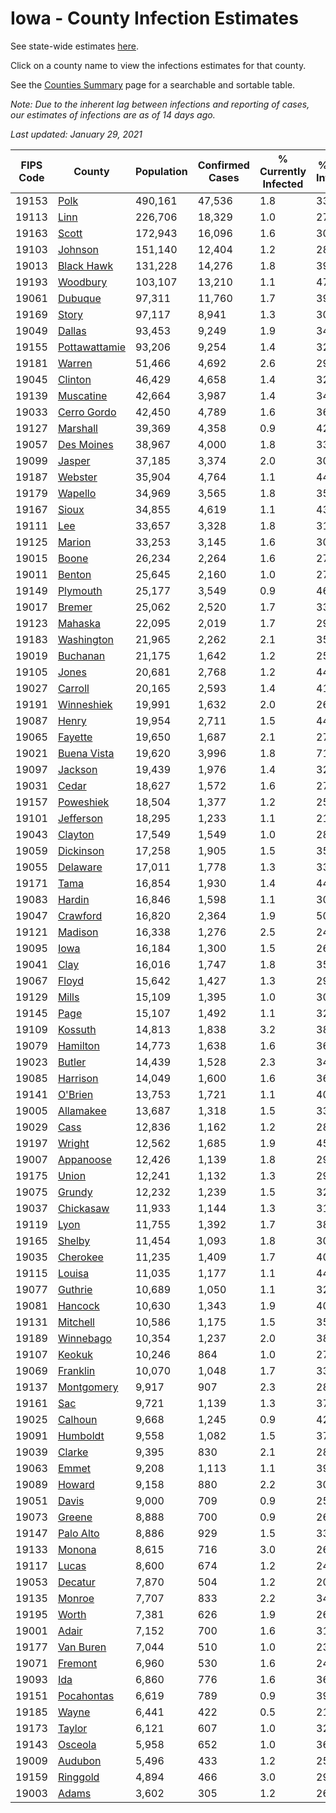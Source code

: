 # Iowa - County Infection Estimates

See state-wide estimates [here](/infections/us-ia).

Click on a county name to view the infections estimates for that county.

See the [Counties Summary](/infections/summary-counties) page for a searchable and sortable table.

*Note: Due to the inherent lag between infections and reporting of cases, our estimates of infections are as of 14 days ago.*

*Last updated: January 29, 2021*

|   FIPS Code |                         County |   Population |   Confirmed Cases |   % Currently Infected |   % Total Infected |
|-------------|--------------------------------|--------------|-------------------|------------------------|--------------------|
|       19153 |                   [Polk](polk) |      490,161 |            47,536 |                    1.8 |               33.0 |
|       19113 |                   [Linn](linn) |      226,706 |            18,329 |                    1.0 |               27.5 |
|       19163 |                 [Scott](scott) |      172,943 |            16,096 |                    1.6 |               30.4 |
|       19103 |             [Johnson](johnson) |      151,140 |            12,404 |                    1.2 |               28.2 |
|       19013 |       [Black Hawk](black-hawk) |      131,228 |            14,276 |                    1.8 |               39.2 |
|       19193 |           [Woodbury](woodbury) |      103,107 |            13,210 |                    1.1 |               47.5 |
|       19061 |             [Dubuque](dubuque) |       97,311 |            11,760 |                    1.7 |               39.6 |
|       19169 |                 [Story](story) |       97,117 |             8,941 |                    1.3 |               30.1 |
|       19049 |               [Dallas](dallas) |       93,453 |             9,249 |                    1.9 |               34.2 |
|       19155 | [Pottawattamie](pottawattamie) |       93,206 |             9,254 |                    1.4 |               32.2 |
|       19181 |               [Warren](warren) |       51,466 |             4,692 |                    2.6 |               29.2 |
|       19045 |             [Clinton](clinton) |       46,429 |             4,658 |                    1.4 |               32.6 |
|       19139 |         [Muscatine](muscatine) |       42,664 |             3,987 |                    1.4 |               34.1 |
|       19033 |     [Cerro Gordo](cerro-gordo) |       42,450 |             4,789 |                    1.6 |               36.7 |
|       19127 |           [Marshall](marshall) |       39,369 |             4,358 |                    0.9 |               42.6 |
|       19057 |       [Des Moines](des-moines) |       38,967 |             4,000 |                    1.8 |               33.1 |
|       19099 |               [Jasper](jasper) |       37,185 |             3,374 |                    2.0 |               30.9 |
|       19187 |             [Webster](webster) |       35,904 |             4,764 |                    1.1 |               44.3 |
|       19179 |             [Wapello](wapello) |       34,969 |             3,565 |                    1.8 |               35.3 |
|       19167 |                 [Sioux](sioux) |       34,855 |             4,619 |                    1.1 |               43.8 |
|       19111 |                     [Lee](lee) |       33,657 |             3,328 |                    1.8 |               31.4 |
|       19125 |               [Marion](marion) |       33,253 |             3,145 |                    1.6 |               30.2 |
|       19015 |                 [Boone](boone) |       26,234 |             2,264 |                    1.6 |               27.7 |
|       19011 |               [Benton](benton) |       25,645 |             2,160 |                    1.0 |               27.8 |
|       19149 |           [Plymouth](plymouth) |       25,177 |             3,549 |                    0.9 |               46.7 |
|       19017 |               [Bremer](bremer) |       25,062 |             2,520 |                    1.7 |               33.6 |
|       19123 |             [Mahaska](mahaska) |       22,095 |             2,019 |                    1.7 |               29.3 |
|       19183 |       [Washington](washington) |       21,965 |             2,262 |                    2.1 |               35.3 |
|       19019 |           [Buchanan](buchanan) |       21,175 |             1,642 |                    1.2 |               25.2 |
|       19105 |                 [Jones](jones) |       20,681 |             2,768 |                    1.2 |               44.7 |
|       19027 |             [Carroll](carroll) |       20,165 |             2,593 |                    1.4 |               41.7 |
|       19191 |       [Winneshiek](winneshiek) |       19,991 |             1,632 |                    2.0 |               26.1 |
|       19087 |                 [Henry](henry) |       19,954 |             2,711 |                    1.5 |               44.0 |
|       19065 |             [Fayette](fayette) |       19,650 |             1,687 |                    2.1 |               27.5 |
|       19021 |     [Buena Vista](buena-vista) |       19,620 |             3,996 |                    1.8 |               71.2 |
|       19097 |             [Jackson](jackson) |       19,439 |             1,976 |                    1.4 |               32.8 |
|       19031 |                 [Cedar](cedar) |       18,627 |             1,572 |                    1.6 |               27.7 |
|       19157 |         [Poweshiek](poweshiek) |       18,504 |             1,377 |                    1.2 |               25.2 |
|       19101 |         [Jefferson](jefferson) |       18,295 |             1,233 |                    1.1 |               21.6 |
|       19043 |             [Clayton](clayton) |       17,549 |             1,549 |                    1.0 |               28.8 |
|       19059 |         [Dickinson](dickinson) |       17,258 |             1,905 |                    1.5 |               35.9 |
|       19055 |           [Delaware](delaware) |       17,011 |             1,778 |                    1.3 |               33.9 |
|       19171 |                   [Tama](tama) |       16,854 |             1,930 |                    1.4 |               44.2 |
|       19083 |               [Hardin](hardin) |       16,846 |             1,598 |                    1.1 |               30.8 |
|       19047 |           [Crawford](crawford) |       16,820 |             2,364 |                    1.9 |               50.2 |
|       19121 |             [Madison](madison) |       16,338 |             1,276 |                    2.5 |               24.4 |
|       19095 |                   [Iowa](iowa) |       16,184 |             1,300 |                    1.5 |               26.1 |
|       19041 |                   [Clay](clay) |       16,016 |             1,747 |                    1.8 |               35.0 |
|       19067 |                 [Floyd](floyd) |       15,642 |             1,427 |                    1.3 |               29.6 |
|       19129 |                 [Mills](mills) |       15,109 |             1,395 |                    1.0 |               30.0 |
|       19145 |                   [Page](page) |       15,107 |             1,492 |                    1.1 |               32.2 |
|       19109 |             [Kossuth](kossuth) |       14,813 |             1,838 |                    3.2 |               38.8 |
|       19079 |           [Hamilton](hamilton) |       14,773 |             1,638 |                    1.6 |               36.3 |
|       19023 |               [Butler](butler) |       14,439 |             1,528 |                    2.3 |               34.3 |
|       19085 |           [Harrison](harrison) |       14,049 |             1,600 |                    1.6 |               36.4 |
|       19141 |             [O'Brien](o'brien) |       13,753 |             1,721 |                    1.1 |               40.7 |
|       19005 |         [Allamakee](allamakee) |       13,687 |             1,318 |                    1.5 |               33.7 |
|       19029 |                   [Cass](cass) |       12,836 |             1,162 |                    1.2 |               28.9 |
|       19197 |               [Wright](wright) |       12,562 |             1,685 |                    1.9 |               45.0 |
|       19007 |         [Appanoose](appanoose) |       12,426 |             1,139 |                    1.8 |               29.7 |
|       19175 |                 [Union](union) |       12,241 |             1,132 |                    1.3 |               29.7 |
|       19075 |               [Grundy](grundy) |       12,232 |             1,239 |                    1.5 |               32.9 |
|       19037 |         [Chickasaw](chickasaw) |       11,933 |             1,144 |                    1.3 |               31.1 |
|       19119 |                   [Lyon](lyon) |       11,755 |             1,392 |                    1.7 |               38.2 |
|       19165 |               [Shelby](shelby) |       11,454 |             1,093 |                    1.8 |               30.8 |
|       19035 |           [Cherokee](cherokee) |       11,235 |             1,409 |                    1.7 |               40.2 |
|       19115 |               [Louisa](louisa) |       11,035 |             1,177 |                    1.1 |               44.2 |
|       19077 |             [Guthrie](guthrie) |       10,689 |             1,050 |                    1.1 |               32.6 |
|       19081 |             [Hancock](hancock) |       10,630 |             1,343 |                    1.9 |               40.4 |
|       19131 |           [Mitchell](mitchell) |       10,586 |             1,175 |                    1.5 |               35.9 |
|       19189 |         [Winnebago](winnebago) |       10,354 |             1,237 |                    2.0 |               38.4 |
|       19107 |               [Keokuk](keokuk) |       10,246 |               864 |                    1.0 |               27.7 |
|       19069 |           [Franklin](franklin) |       10,070 |             1,048 |                    1.7 |               33.8 |
|       19137 |       [Montgomery](montgomery) |        9,917 |               907 |                    2.3 |               28.6 |
|       19161 |                     [Sac](sac) |        9,721 |             1,139 |                    1.3 |               37.8 |
|       19025 |             [Calhoun](calhoun) |        9,668 |             1,245 |                    0.9 |               42.7 |
|       19091 |           [Humboldt](humboldt) |        9,558 |             1,082 |                    1.5 |               37.2 |
|       19039 |               [Clarke](clarke) |        9,395 |               830 |                    2.1 |               28.5 |
|       19063 |                 [Emmet](emmet) |        9,208 |             1,113 |                    1.1 |               39.1 |
|       19089 |               [Howard](howard) |        9,158 |               880 |                    2.2 |               30.6 |
|       19051 |                 [Davis](davis) |        9,000 |               709 |                    0.9 |               25.6 |
|       19073 |               [Greene](greene) |        8,888 |               700 |                    0.9 |               26.0 |
|       19147 |         [Palo Alto](palo-alto) |        8,886 |               929 |                    1.5 |               33.5 |
|       19133 |               [Monona](monona) |        8,615 |               716 |                    3.0 |               26.0 |
|       19117 |                 [Lucas](lucas) |        8,600 |               674 |                    1.2 |               24.6 |
|       19053 |             [Decatur](decatur) |        7,870 |               504 |                    1.2 |               20.3 |
|       19135 |               [Monroe](monroe) |        7,707 |               833 |                    2.2 |               34.4 |
|       19195 |                 [Worth](worth) |        7,381 |               626 |                    1.9 |               26.9 |
|       19001 |                 [Adair](adair) |        7,152 |               700 |                    1.6 |               31.4 |
|       19177 |         [Van Buren](van-buren) |        7,044 |               510 |                    1.0 |               23.8 |
|       19071 |             [Fremont](fremont) |        6,960 |               530 |                    1.6 |               24.2 |
|       19093 |                     [Ida](ida) |        6,860 |               776 |                    1.6 |               36.0 |
|       19151 |       [Pocahontas](pocahontas) |        6,619 |               789 |                    0.9 |               39.0 |
|       19185 |                 [Wayne](wayne) |        6,441 |               422 |                    0.5 |               21.2 |
|       19173 |               [Taylor](taylor) |        6,121 |               607 |                    1.0 |               32.7 |
|       19143 |             [Osceola](osceola) |        5,958 |               652 |                    1.0 |               36.7 |
|       19009 |             [Audubon](audubon) |        5,496 |               433 |                    1.2 |               25.3 |
|       19159 |           [Ringgold](ringgold) |        4,894 |               466 |                    3.0 |               29.3 |
|       19003 |                 [Adams](adams) |        3,602 |               305 |                    1.2 |               26.7 |
